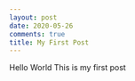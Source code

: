 ```yaml
---
layout: post
date: 2020-05-26
comments: true
title: My First Post
---
```


Hello World
This is my first post